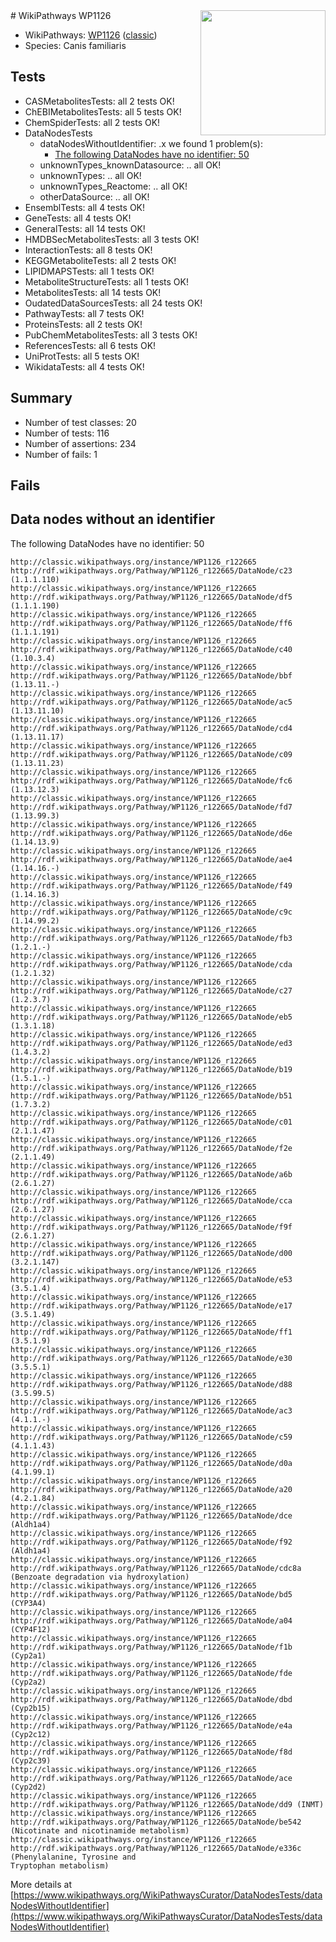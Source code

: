 <img style="float: right; width: 200px" src="https://upload.wikimedia.org/wikipedia/commons/thumb/8/83/Wplogo_with_text_500.png/640px-Wplogo_with_text_500.png" />
# WikiPathways WP1126

* WikiPathways: [WP1126](https://wikipathways.org/pathways/WP1126) ([classic](https://classic.wikipathways.org/instance/WP1126))
* Species: Canis familiaris
## Tests
* CASMetabolitesTests: all 2 tests OK!
* ChEBIMetabolitesTests: all 5 tests OK!
* ChemSpiderTests: all 2 tests OK!
* DataNodesTests
    * dataNodesWithoutIdentifier: .x we found 1 problem(s):
        * [The following DataNodes have no identifier: 50](#8792c50c)
    * unknownTypes_knownDatasource: .. all OK!
    * unknownTypes: .. all OK!
    * unknownTypes_Reactome: .. all OK!
    * otherDataSource: .. all OK!
* EnsemblTests: all 4 tests OK!
* GeneTests: all 4 tests OK!
* GeneralTests: all 14 tests OK!
* HMDBSecMetabolitesTests: all 3 tests OK!
* InteractionTests: all 8 tests OK!
* KEGGMetaboliteTests: all 2 tests OK!
* LIPIDMAPSTests: all 1 tests OK!
* MetaboliteStructureTests: all 1 tests OK!
* MetabolitesTests: all 14 tests OK!
* OudatedDataSourcesTests: all 24 tests OK!
* PathwayTests: all 7 tests OK!
* ProteinsTests: all 2 tests OK!
* PubChemMetabolitesTests: all 3 tests OK!
* ReferencesTests: all 6 tests OK!
* UniProtTests: all 5 tests OK!
* WikidataTests: all 4 tests OK!


## Summary

* Number of test classes: 20
* Number of tests: 116
* Number of assertions: 234
* Number of fails: 1

## Fails

<a name="8792c50c" />

## Data nodes without an identifier

The following DataNodes have no identifier: 50
```
http://classic.wikipathways.org/instance/WP1126_r122665 http://rdf.wikipathways.org/Pathway/WP1126_r122665/DataNode/c23 (1.1.1.110)
http://classic.wikipathways.org/instance/WP1126_r122665 http://rdf.wikipathways.org/Pathway/WP1126_r122665/DataNode/df5 (1.1.1.190)
http://classic.wikipathways.org/instance/WP1126_r122665 http://rdf.wikipathways.org/Pathway/WP1126_r122665/DataNode/ff6 (1.1.1.191)
http://classic.wikipathways.org/instance/WP1126_r122665 http://rdf.wikipathways.org/Pathway/WP1126_r122665/DataNode/c40 (1.10.3.4)
http://classic.wikipathways.org/instance/WP1126_r122665 http://rdf.wikipathways.org/Pathway/WP1126_r122665/DataNode/bbf (1.13.11.-)
http://classic.wikipathways.org/instance/WP1126_r122665 http://rdf.wikipathways.org/Pathway/WP1126_r122665/DataNode/ac5 (1.13.11.10)
http://classic.wikipathways.org/instance/WP1126_r122665 http://rdf.wikipathways.org/Pathway/WP1126_r122665/DataNode/cd4 (1.13.11.17)
http://classic.wikipathways.org/instance/WP1126_r122665 http://rdf.wikipathways.org/Pathway/WP1126_r122665/DataNode/c09 (1.13.11.23)
http://classic.wikipathways.org/instance/WP1126_r122665 http://rdf.wikipathways.org/Pathway/WP1126_r122665/DataNode/fc6 (1.13.12.3)
http://classic.wikipathways.org/instance/WP1126_r122665 http://rdf.wikipathways.org/Pathway/WP1126_r122665/DataNode/fd7 (1.13.99.3)
http://classic.wikipathways.org/instance/WP1126_r122665 http://rdf.wikipathways.org/Pathway/WP1126_r122665/DataNode/d6e (1.14.13.9)
http://classic.wikipathways.org/instance/WP1126_r122665 http://rdf.wikipathways.org/Pathway/WP1126_r122665/DataNode/ae4 (1.14.16.-)
http://classic.wikipathways.org/instance/WP1126_r122665 http://rdf.wikipathways.org/Pathway/WP1126_r122665/DataNode/f49 (1.14.16.3)
http://classic.wikipathways.org/instance/WP1126_r122665 http://rdf.wikipathways.org/Pathway/WP1126_r122665/DataNode/c9c (1.14.99.2)
http://classic.wikipathways.org/instance/WP1126_r122665 http://rdf.wikipathways.org/Pathway/WP1126_r122665/DataNode/fb3 (1.2.1.-)
http://classic.wikipathways.org/instance/WP1126_r122665 http://rdf.wikipathways.org/Pathway/WP1126_r122665/DataNode/cda (1.2.1.32)
http://classic.wikipathways.org/instance/WP1126_r122665 http://rdf.wikipathways.org/Pathway/WP1126_r122665/DataNode/c27 (1.2.3.7)
http://classic.wikipathways.org/instance/WP1126_r122665 http://rdf.wikipathways.org/Pathway/WP1126_r122665/DataNode/eb5 (1.3.1.18)
http://classic.wikipathways.org/instance/WP1126_r122665 http://rdf.wikipathways.org/Pathway/WP1126_r122665/DataNode/ed3 (1.4.3.2)
http://classic.wikipathways.org/instance/WP1126_r122665 http://rdf.wikipathways.org/Pathway/WP1126_r122665/DataNode/b19 (1.5.1.-)
http://classic.wikipathways.org/instance/WP1126_r122665 http://rdf.wikipathways.org/Pathway/WP1126_r122665/DataNode/b51 (1.7.3.2)
http://classic.wikipathways.org/instance/WP1126_r122665 http://rdf.wikipathways.org/Pathway/WP1126_r122665/DataNode/c01 (2.1.1.47)
http://classic.wikipathways.org/instance/WP1126_r122665 http://rdf.wikipathways.org/Pathway/WP1126_r122665/DataNode/f2e (2.1.1.49)
http://classic.wikipathways.org/instance/WP1126_r122665 http://rdf.wikipathways.org/Pathway/WP1126_r122665/DataNode/a6b (2.6.1.27)
http://classic.wikipathways.org/instance/WP1126_r122665 http://rdf.wikipathways.org/Pathway/WP1126_r122665/DataNode/cca (2.6.1.27)
http://classic.wikipathways.org/instance/WP1126_r122665 http://rdf.wikipathways.org/Pathway/WP1126_r122665/DataNode/f9f (2.6.1.27)
http://classic.wikipathways.org/instance/WP1126_r122665 http://rdf.wikipathways.org/Pathway/WP1126_r122665/DataNode/d00 (3.2.1.147)
http://classic.wikipathways.org/instance/WP1126_r122665 http://rdf.wikipathways.org/Pathway/WP1126_r122665/DataNode/e53 (3.5.1.4)
http://classic.wikipathways.org/instance/WP1126_r122665 http://rdf.wikipathways.org/Pathway/WP1126_r122665/DataNode/e17 (3.5.1.49)
http://classic.wikipathways.org/instance/WP1126_r122665 http://rdf.wikipathways.org/Pathway/WP1126_r122665/DataNode/ff1 (3.5.1.9)
http://classic.wikipathways.org/instance/WP1126_r122665 http://rdf.wikipathways.org/Pathway/WP1126_r122665/DataNode/e30 (3.5.5.1)
http://classic.wikipathways.org/instance/WP1126_r122665 http://rdf.wikipathways.org/Pathway/WP1126_r122665/DataNode/d88 (3.5.99.5)
http://classic.wikipathways.org/instance/WP1126_r122665 http://rdf.wikipathways.org/Pathway/WP1126_r122665/DataNode/ac3 (4.1.1.-)
http://classic.wikipathways.org/instance/WP1126_r122665 http://rdf.wikipathways.org/Pathway/WP1126_r122665/DataNode/c59 (4.1.1.43)
http://classic.wikipathways.org/instance/WP1126_r122665 http://rdf.wikipathways.org/Pathway/WP1126_r122665/DataNode/d0a (4.1.99.1)
http://classic.wikipathways.org/instance/WP1126_r122665 http://rdf.wikipathways.org/Pathway/WP1126_r122665/DataNode/a20 (4.2.1.84)
http://classic.wikipathways.org/instance/WP1126_r122665 http://rdf.wikipathways.org/Pathway/WP1126_r122665/DataNode/dce (Aldh1a4)
http://classic.wikipathways.org/instance/WP1126_r122665 http://rdf.wikipathways.org/Pathway/WP1126_r122665/DataNode/f92 (Aldh1a4)
http://classic.wikipathways.org/instance/WP1126_r122665 http://rdf.wikipathways.org/Pathway/WP1126_r122665/DataNode/cdc8a (Benzoate degradation via hydroxylation)
http://classic.wikipathways.org/instance/WP1126_r122665 http://rdf.wikipathways.org/Pathway/WP1126_r122665/DataNode/bd5 (CYP3A4)
http://classic.wikipathways.org/instance/WP1126_r122665 http://rdf.wikipathways.org/Pathway/WP1126_r122665/DataNode/a04 (CYP4F12)
http://classic.wikipathways.org/instance/WP1126_r122665 http://rdf.wikipathways.org/Pathway/WP1126_r122665/DataNode/f1b (Cyp2a1)
http://classic.wikipathways.org/instance/WP1126_r122665 http://rdf.wikipathways.org/Pathway/WP1126_r122665/DataNode/fde (Cyp2a2)
http://classic.wikipathways.org/instance/WP1126_r122665 http://rdf.wikipathways.org/Pathway/WP1126_r122665/DataNode/dbd (Cyp2b15)
http://classic.wikipathways.org/instance/WP1126_r122665 http://rdf.wikipathways.org/Pathway/WP1126_r122665/DataNode/e4a (Cyp2c12)
http://classic.wikipathways.org/instance/WP1126_r122665 http://rdf.wikipathways.org/Pathway/WP1126_r122665/DataNode/f8d (Cyp2c39)
http://classic.wikipathways.org/instance/WP1126_r122665 http://rdf.wikipathways.org/Pathway/WP1126_r122665/DataNode/ace (Cyp2d2)
http://classic.wikipathways.org/instance/WP1126_r122665 http://rdf.wikipathways.org/Pathway/WP1126_r122665/DataNode/dd9 (INMT)
http://classic.wikipathways.org/instance/WP1126_r122665 http://rdf.wikipathways.org/Pathway/WP1126_r122665/DataNode/be542 (Nicotinate and nicotinamide metabolism)
http://classic.wikipathways.org/instance/WP1126_r122665 http://rdf.wikipathways.org/Pathway/WP1126_r122665/DataNode/e336c (Phenylalanine, Tyrosine and 
Tryptophan metabolism)
```

More details at [https://www.wikipathways.org/WikiPathwaysCurator/DataNodesTests/dataNodesWithoutIdentifier](https://www.wikipathways.org/WikiPathwaysCurator/DataNodesTests/dataNodesWithoutIdentifier)

